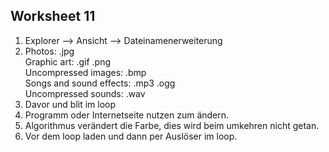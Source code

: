 ## Worksheet 11
1. Explorer --> Ansicht --> Dateinamenerweiterung
2. Photos: .jpg <br>
Graphic art: .gif .png <br>
Uncompressed images: .bmp<br>
Songs and sound effects: .mp3 .ogg <br>
Uncompressed sounds: .wav
3. Davor und blit im loop
4. Programm oder Internetseite nutzen zum ändern.<br> 
5. Algorithmus verändert die Farbe, dies wird beim umkehren nicht getan. 
6. Vor dem loop laden und dann per Auslöser im loop. 